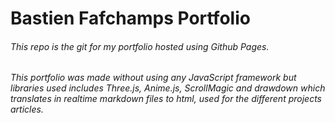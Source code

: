 # Bastien Fafchamps Portfolio
###### This repo is the git for my portfolio hosted using Github Pages.

*This portfolio was made without using any JavaScript framework but libraries used includes Three.js, Anime.js, ScrollMagic and drawdown which translates in realtime markdown files to html, used for the different projects articles.*